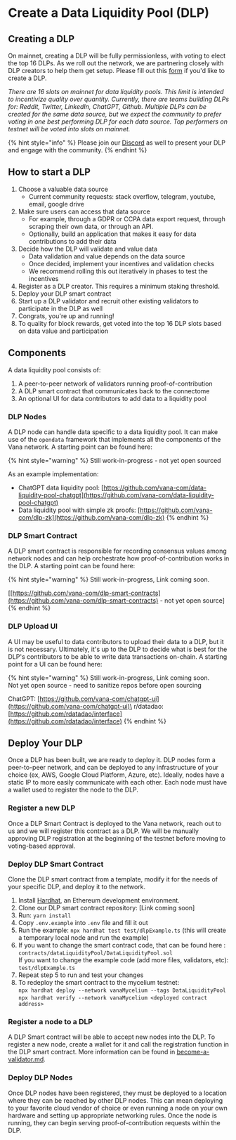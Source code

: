 # Create a Data Liquidity Pool (DLP)

## Creating a DLP

On mainnet, creating a DLP will be fully permissionless, with voting to elect the top 16 DLPs. As we roll out the network, we are partnering closely with DLP creators to help them get setup. Please fill out this [form](https://docs.google.com/forms/d/e/1FAIpQLSfB\_puqABBqCUZCFfjKihp7qc4V1wCv9APn86ijHNeBs93xyw/viewform) if you'd like to create a DLP.&#x20;

_There are 16 slots on mainnet for data liquidity pools. This limit is intended to incentivize quality over quantity. Currently, there are teams building DLPs for: Reddit, Twitter, LinkedIn, ChatGPT, Github. Multiple DLPs can be created for the same data source, but we expect the community to prefer voting in one best performing DLP for each data source. Top performers on testnet will be voted into slots on mainnet._

{% hint style="info" %}
Please join our [Discord](https://discord.gg/xfGrYrjw) as well to present your DLP and engage with the community.
{% endhint %}

## How to start a DLP

1. Choose a valuable data source
   * Current community requests: stack overflow, telegram, youtube, email, google drive
2. Make sure users can access that data source
   * For example, through a GDPR or CCPA data export request, through scraping their own data, or through an API.&#x20;
   * Optionally, build an application that makes it easy for data contributions to add their data
3. Decide how the DLP will validate and value data
   * Data validation and value depends on the data source
   * Once decided, implement your incentives and validation checks
   * We recommend rolling this out iteratively in phases to test the incentives
4. Register as a DLP creator. This requires a minimum staking threshold.&#x20;
5. Deploy your DLP smart contract
6. Start up a DLP validator and recruit other existing validators to participate in the DLP as well
7. Congrats, you're up and running!
8. To quality for block rewards, get voted into the top 16 DLP slots based on data value and participation

## Components

A data liquidity pool consists of:

1. A peer-to-peer network of validators running proof-of-contribution
2. A DLP smart contract that communicates back to the connectome&#x20;
3. An optional UI for data contributors to add data to a liquidity pool

### DLP Nodes

A DLP node can handle data specific to a data liquidity pool. It can make use of the `opendata` framework that implements all the components of the Vana network. A starting point can be found here:&#x20;

{% hint style="warning" %}
Still work-in-progress - not yet open sourced

As an example implementation:&#x20;

* ChatGPT data liquidity pool: [https://github.com/vana-com/data-liquidity-pool-chatgpt](https://github.com/vana-com/data-liquidity-pool-chatgpt)
* Data liquidity pool with simple zk proofs: [https://github.com/vana-com/dlp-zk](https://github.com/vana-com/dlp-zk)
{% endhint %}

###

### DLP Smart Contract

A DLP smart contract is responsible for recording consensus values among network nodes and can help orchestrate how proof-of-contribution works in the DLP. A starting point can be found here:

{% hint style="warning" %}
Still work-in-progress, Link coming soon.

\[[https://github.com/vana-com/dlp-smart-contracts](https://github.com/vana-com/dlp-smart-contracts) - not yet open source]
{% endhint %}

### DLP Upload UI

A UI may be useful to data contributors to upload their data to a DLP, but it is not necessary. Ultimately, it's up to the DLP to decide what is best for the DLP's contributors to be able to write data transactions on-chain. A starting point for a UI can be found here:&#x20;

{% hint style="warning" %}
Still work-in-progress, Link coming soon.\
Not yet open source - need to sanitize repos before open sourcing

ChatGPT: [https://github.com/vana-com/chatgpt-ui](https://github.com/vana-com/chatgpt-ui)\
r/datadao: [https://github.com/rdatadao/interface](https://github.com/rdatadao/interface)
{% endhint %}

## Deploy Your DLP

Once a DLP has been built, we are ready to deploy it. DLP nodes form a peer-to-peer network, and can be deployed to any infrastructure of your choice (ex, AWS, Google Cloud Platform, Azure, etc). Ideally, nodes have a static IP to more easily communicate with each other. Each node must have a wallet used to register the node to the DLP.

### Register a new DLP

Once a DLP Smart Contract is deployed to the Vana network, reach out to us and we will register this contract as a DLP. We will be manually approving DLP registration at the beginning of the testnet before moving to voting-based approval.&#x20;

### Deploy DLP Smart Contract

Clone the DLP smart contract from a template, modify it for the needs of your specific DLP, and deploy it to the network.&#x20;

1. Install [Hardhat](https://hardhat.org/hardhat-runner/docs/getting-started#installation), an Ethereum development environment.
2. Clone our DLP smart contract repository: \[Link coming soon]
3. Run: `yarn install`
4. Copy `.env.example` into `.env` file and fill it out&#x20;
5. Run the example: `npx hardhat test test/dlpExample.ts`  (this will create a temporary local node and run the example)
6. If you want to change the smart contract code, that can be found here : `contracts/dataLiquidityPool/DataLiquidityPool.sol`\
   If you want to change the example code (add more files, validators, etc): \
   `test/dlpExample.ts`
7. Repeat step 5 to run and test your changes
8. To redeploy the smart contract to the mycelium testnet:\
   `npx hardhat deploy --network vanaMycelium --tags DataLiquidityPool`\
   `npx hardhat verify --network vanaMycelium <deployed contract address>`

### Register a node to a DLP

A DLP Smart contract will be able to accept new nodes into the DLP. To register a new node, create a wallet for it and call the registration function in the DLP smart contract. More information can be found in [become-a-validator.md](become-a-validator.md "mention").&#x20;

### Deploy DLP Nodes

Once DLP nodes have been registered, they must be deployed to a location where they can be reached by other DLP nodes. This can mean deploying to your favorite cloud vendor of choice or even running a node on your own hardware and setting up appropriate networking rules. Once the node is running, they can begin serving proof-of-contribution requests within the DLP.
